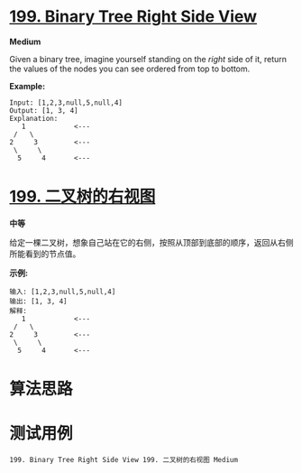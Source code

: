 # [199. Binary Tree Right Side View][enTitle]

**Medium**

Given a binary tree, imagine yourself standing on the  *right*  side of it, return the values of the nodes you can see ordered from top to bottom.

**Example:** 

```
Input: [1,2,3,null,5,null,4]
Output: [1, 3, 4]
Explanation:
   1            <---
 /   \
2     3         <---
 \     \
  5     4       <---

```
# [199. 二叉树的右视图][cnTitle]

**中等**

给定一棵二叉树，想象自己站在它的右侧，按照从顶部到底部的顺序，返回从右侧所能看到的节点值。

**示例:** 

```
输入: [1,2,3,null,5,null,4]
输出: [1, 3, 4]
解释:
   1            <---
 /   \
2     3         <---
 \     \
  5     4       <---

```


# 算法思路

# 测试用例
```
199. Binary Tree Right Side View 199. 二叉树的右视图 Medium
```

[enTitle]: https://leetcode.com/problems/binary-tree-right-side-view/
[cnTitle]: https://leetcode-cn.com/problems/binary-tree-right-side-view/
